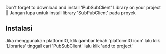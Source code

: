 Don't forget to download and install 'PubSubClient' Library on your project ||
Jangan lupa untuk install library 'SubPubClient' pada proyek

## Instalasi 
Jika menggunakan platformIO, klik gambar lebah 'platformIO icon' lalu klik 'LIbraries' tinggal cari 'PubSubClient' lalu klik 'add to project'
